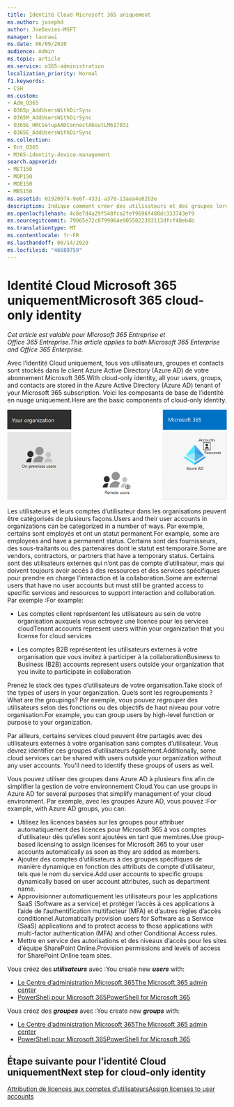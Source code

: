 ```yaml
---
title: Identité Cloud Microsoft 365 uniquement
ms.author: josephd
author: JoeDavies-MSFT
manager: laurawi
ms.date: 06/09/2020
audience: Admin
ms.topic: article
ms.service: o365-administration
localization_priority: Normal
f1.keywords:
- CSH
ms.custom:
- Adm_O365
- O365p_AddUsersWithDirSync
- O365M_AddUsersWithDirSync
- O365E_HRCSetupAADConnectAboutLM617031
- O365E_AddUsersWithDirSync
ms.collection:
- Ent_O365
- M365-identity-device-management
search.appverid:
- MET150
- MOP150
- MOE150
- MBS150
ms.assetid: 01920974-9e6f-4331-a370-13aea4e82b3e
description: Indique comment créer des utilisateurs et des groupes lorsque votre abonnement Microsoft 365 utilise l’identité de Cloud uniquement.
ms.openlocfilehash: 4c8e7d4a29f548fca2fef9696f488dc333743ef9
ms.sourcegitcommit: 79065e72c0799064e9055022393113dfcf40eb4b
ms.translationtype: MT
ms.contentlocale: fr-FR
ms.lasthandoff: 08/14/2020
ms.locfileid: "46689759"
---
```

# <a name="microsoft-365-cloud-only-identity"></a><span data-ttu-id="710a9-103">Identité Cloud Microsoft 365 uniquement</span><span class="sxs-lookup"><span data-stu-id="710a9-103">Microsoft 365 cloud-only identity</span></span>

<span data-ttu-id="710a9-104">*Cet article est valable pour Microsoft 365 Entreprise et Office 365 Entreprise.*</span><span class="sxs-lookup"><span data-stu-id="710a9-104">*This article applies to both Microsoft 365 Enterprise and Office 365 Enterprise.*</span></span>

<span data-ttu-id="710a9-105">Avec l’identité Cloud uniquement, tous vos utilisateurs, groupes et contacts sont stockés dans le client Azure Active Directory (Azure AD) de votre abonnement Microsoft 365.</span><span class="sxs-lookup"><span data-stu-id="710a9-105">With cloud-only identity, all your users, groups, and contacts are stored in the Azure Active Directory (Azure AD) tenant of your Microsoft 365 subscription.</span></span> <span data-ttu-id="710a9-106">Voici les composants de base de l’identité en nuage uniquement.</span><span class="sxs-lookup"><span data-stu-id="710a9-106">Here are the basic components of cloud-only identity.</span></span>
 
![Composants de base de l’identité en nuage uniquement](../media/about-microsoft-365-identity/cloud-only-identity.png)

<span data-ttu-id="710a9-108">Les utilisateurs et leurs comptes d’utilisateur dans les organisations peuvent être catégorisés de plusieurs façons.</span><span class="sxs-lookup"><span data-stu-id="710a9-108">Users and their user accounts in organizations can be categorized in a number of ways.</span></span> <span data-ttu-id="710a9-109">Par exemple, certains sont employés et ont un statut permanent.</span><span class="sxs-lookup"><span data-stu-id="710a9-109">For example, some are employees and have a permanent status.</span></span> <span data-ttu-id="710a9-110">Certains sont des fournisseurs, des sous-traitants ou des partenaires dont le statut est temporaire.</span><span class="sxs-lookup"><span data-stu-id="710a9-110">Some are vendors, contractors, or partners that have a temporary status.</span></span> <span data-ttu-id="710a9-111">Certains sont des utilisateurs externes qui n’ont pas de compte d’utilisateur, mais qui doivent toujours avoir accès à des ressources et des services spécifiques pour prendre en charge l’interaction et la collaboration.</span><span class="sxs-lookup"><span data-stu-id="710a9-111">Some are external users that have no user accounts but must still be granted access to specific services and resources to support interaction and collaboration.</span></span> <span data-ttu-id="710a9-112">Par exemple :</span><span class="sxs-lookup"><span data-stu-id="710a9-112">For example:</span></span>

- <span data-ttu-id="710a9-113">Les comptes client représentent les utilisateurs au sein de votre organisation auxquels vous octroyez une licence pour les services cloud</span><span class="sxs-lookup"><span data-stu-id="710a9-113">Tenant accounts represent users within your organization that you license for cloud services</span></span>

- <span data-ttu-id="710a9-114">Les comptes B2B représentent les utilisateurs externes à votre organisation que vous invitez à participer à la collaboration</span><span class="sxs-lookup"><span data-stu-id="710a9-114">Business to Business (B2B) accounts represent users outside your organization that you invite to participate in collaboration</span></span>

<span data-ttu-id="710a9-115">Prenez le stock des types d’utilisateurs de votre organisation.</span><span class="sxs-lookup"><span data-stu-id="710a9-115">Take stock of the types of users in your organization.</span></span> <span data-ttu-id="710a9-116">Quels sont les regroupements ?</span><span class="sxs-lookup"><span data-stu-id="710a9-116">What are the groupings?</span></span> <span data-ttu-id="710a9-117">Par exemple, vous pouvez regrouper des utilisateurs selon des fonctions ou des objectifs de haut niveau pour votre organisation.</span><span class="sxs-lookup"><span data-stu-id="710a9-117">For example, you can group users by high-level function or purpose to your organization.</span></span>

<span data-ttu-id="710a9-p104">Par ailleurs, certains services cloud peuvent être partagés avec des utilisateurs externes à votre organisation sans comptes d’utilisateur. Vous devrez identifier ces groupes d’utilisateurs également.</span><span class="sxs-lookup"><span data-stu-id="710a9-p104">Additionally, some cloud services can be shared with users outside your organization without any user accounts. You'll need to identify these groups of users as well.</span></span>

<span data-ttu-id="710a9-120">Vous pouvez utiliser des groupes dans Azure AD à plusieurs fins afin de simplifier la gestion de votre environnement Cloud.</span><span class="sxs-lookup"><span data-stu-id="710a9-120">You can use groups in Azure AD for several purposes that simplify management of your cloud environment.</span></span> <span data-ttu-id="710a9-121">Par exemple, avec les groupes Azure AD, vous pouvez :</span><span class="sxs-lookup"><span data-stu-id="710a9-121">For example, with Azure AD groups, you can:</span></span>

- <span data-ttu-id="710a9-122">Utilisez les licences basées sur les groupes pour attribuer automatiquement des licences pour Microsoft 365 à vos comptes d’utilisateur dès qu’elles sont ajoutées en tant que membres.</span><span class="sxs-lookup"><span data-stu-id="710a9-122">Use group-based licensing to assign licenses for Microsoft 365 to your user accounts automatically as soon as they are added as members.</span></span>
- <span data-ttu-id="710a9-123">Ajouter des comptes d’utilisateurs à des groupes spécifiques de manière dynamique en fonction des attributs de compte d’utilisateur, tels que le nom du service.</span><span class="sxs-lookup"><span data-stu-id="710a9-123">Add user accounts to specific groups dynamically based on user account attributes, such as department name.</span></span>
- <span data-ttu-id="710a9-124">Approvisionner automatiquement les utilisateurs pour les applications SaaS (Software as a service) et protéger l’accès à ces applications à l’aide de l’authentification multifacteur (MFA) et d’autres règles d’accès conditionnel.</span><span class="sxs-lookup"><span data-stu-id="710a9-124">Automatically provision users for Software as a Service (SaaS) applications and to protect access to those applications with multi-factor authentication (MFA) and other Conditional Access rules.</span></span>
- <span data-ttu-id="710a9-125">Mettre en service des autorisations et des niveaux d’accès pour les sites d’équipe SharePoint Online.</span><span class="sxs-lookup"><span data-stu-id="710a9-125">Provision permissions and levels of access for SharePoint Online team sites.</span></span>

<span data-ttu-id="710a9-126">Vous créez des ***utilisateurs*** avec :</span><span class="sxs-lookup"><span data-stu-id="710a9-126">You create new ***users*** with:</span></span>

- [<span data-ttu-id="710a9-127">Le Centre d’administration Microsoft 365</span><span class="sxs-lookup"><span data-stu-id="710a9-127">The Microsoft 365 admin center</span></span>](https://docs.microsoft.com/office365/admin/add-users/add-users)
- [<span data-ttu-id="710a9-128">PowerShell pour Microsoft 365</span><span class="sxs-lookup"><span data-stu-id="710a9-128">PowerShell for Microsoft 365</span></span>](create-user-accounts-with-microsoft-365-powershell.md)

<span data-ttu-id="710a9-129">Vous créez des ***groupes*** avec :</span><span class="sxs-lookup"><span data-stu-id="710a9-129">You create new ***groups*** with:</span></span>

- [<span data-ttu-id="710a9-130">Le Centre d’administration Microsoft 365</span><span class="sxs-lookup"><span data-stu-id="710a9-130">The Microsoft 365 admin center</span></span>](https://docs.microsoft.com/office365/admin/create-groups/create-groups)
- [<span data-ttu-id="710a9-131">PowerShell pour Microsoft 365</span><span class="sxs-lookup"><span data-stu-id="710a9-131">PowerShell for Microsoft 365</span></span>](manage-microsoft-365-groups-with-powershell.md)


## <a name="next-step-for-cloud-only-identity"></a><span data-ttu-id="710a9-132">Étape suivante pour l’identité Cloud uniquement</span><span class="sxs-lookup"><span data-stu-id="710a9-132">Next step for cloud-only identity</span></span>

[<span data-ttu-id="710a9-133">Attribution de licences aux comptes d’utilisateurs</span><span class="sxs-lookup"><span data-stu-id="710a9-133">Assign licenses to user accounts</span></span>](assign-licenses-to-user-accounts.md)
